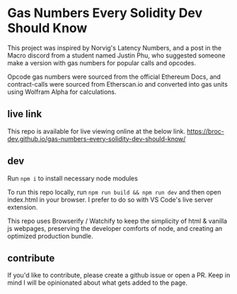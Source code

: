 # Gas Numbers Every Solidity Dev Should Know

This project was inspired by Norvig's Latency Numbers, and a post in the Macro discord from a student named Justin Phu, who suggested someone make a version with gas numbers for popular calls and opcodes.

Opcode gas numbers were sourced from the official Ethereum Docs, and contract-calls were sourced from Etherscan.io and converted into gas units using Wolfram Alpha for calculations.


## live link
This repo is available for live viewing online at the below link.
https://broc-dev.github.io/gas-numbers-every-solidity-dev-should-know/

## dev
Run `npm i` to install necessary node modules 

To run this repo locally, run `npm run build && npm run dev` and then open index.html in your browser. I prefer to do so with VS Code's live server extension.

This repo uses Browserify / Watchify to keep the simplicity of html & vanilla js webpages, preserving the developer comforts of node, and creating an optimized production bundle.

## contribute

If you'd like to contribute, please create a github issue or open a PR. Keep in mind I will be opinionated about what gets added to the page.
